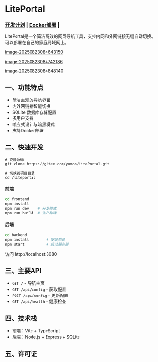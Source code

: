 # LitePortal

### **[开发计划](./docs/开发计划.md)** | **[Docker部署](./docs/Docker部署.md)** | 

LitePortal是一个简洁高效的网页导航工具，支持内网和外网链接无缝自动切换。可以部署在自己的家庭局域网上。

[image-20250823084643150](./docs/image-20250823084643150.png)

[image-20250823084742186](./docs/image-20250823084742186.png)

[image-20250823084848140](./docs/image-20250823084848140.png)

## 一、功能特点

- 简洁直观的导航界面
- 内外网链接智能切换
- SQLite 数据库存储配置
- 多用户支持
- 响应式设计与暗黑模式
- 支持Docker部署

## 二、快速开发

```shell
# 克隆源码
git clone https://gitee.com/yumos/LitePortal.git

# 切换到项目目录
cd /liteportal
```

#### 前端

```bash
cd frontend
npm install
npm run dev    # 开发模式
npm run build  # 生产构建
```

#### 后端

```bash
cd backend
npm install        # 安装依赖
npm start          # 启动服务器
```

访问 http://localhost:8080

## 三、主要API

- `GET /` - 导航主页
- `GET /api/config` - 获取配置
- `POST /api/config` - 更新配置
- `GET /api/health` - 健康检查

## 四、技术栈

- 前端：Vite + TypeScript
- 后端：Node.js + Express + SQLite

## 五、许可证

